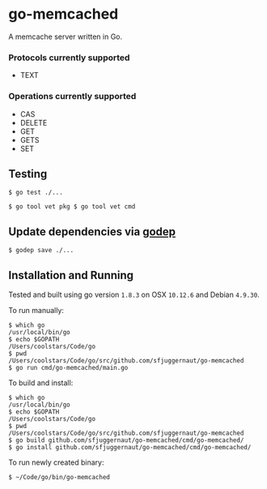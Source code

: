 # go-memcached

A memcache server written in Go.

### Protocols currently supported
- TEXT

### Operations currently supported
- CAS
- DELETE
- GET
- GETS
- SET

## Testing

`
$ go test ./...
`

`
$ go tool vet pkg
$ go tool vet cmd
`

## Update dependencies via [godep](godephttps://github.com/tools/godep)

`
$ godep save ./...
`

## Installation and Running

Tested and built using go version `1.8.3` on OSX `10.12.6` and Debian `4.9.30`.

To run manually:

```
$ which go
/usr/local/bin/go
$ echo $GOPATH
/Users/coolstars/Code/go
$ pwd
/Users/coolstars/Code/go/src/github.com/sfjuggernaut/go-memcached
$ go run cmd/go-memcached/main.go
```

To build and install:

```
$ which go
/usr/local/bin/go
$ echo $GOPATH
/Users/coolstars/Code/go
$ pwd
/Users/coolstars/Code/go/src/github.com/sfjuggernaut/go-memcached
$ go build github.com/sfjuggernaut/go-memcached/cmd/go-memcached/
$ go install github.com/sfjuggernaut/go-memcached/cmd/go-memcached/
```

To run newly created binary:

```
$ ~/Code/go/bin/go-memcached
```